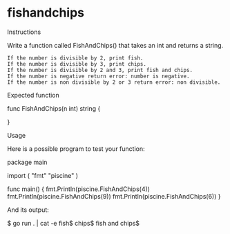 # fishandchips

Instructions

Write a function called FishAndChips() that takes an int and returns a string.

    If the number is divisible by 2, print fish.
    If the number is divisible by 3, print chips.
    If the number is divisible by 2 and 3, print fish and chips.
    If the number is negative return error: number is negative.
    If the number is non divisible by 2 or 3 return error: non divisible.

Expected function

func FishAndChips(n int) string {

}

Usage

Here is a possible program to test your function:

package main

import (
"fmt"
"piscine"
)

func main() {
fmt.Println(piscine.FishAndChips(4))
fmt.Println(piscine.FishAndChips(9))
fmt.Println(piscine.FishAndChips(6))
}

And its output:

$ go run . | cat -e
fish$
chips$
fish and chips$
